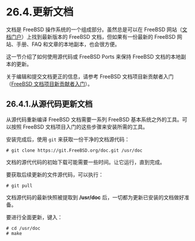 # 26.4.更新文档

文档是 FreeBSD 操作系统的一个组成部分。虽然总是可以在 FreeBSD 网站（[文档门户](https://docs.freebsd.org/)）上找到最新版本的 FreeBSD 文档，但如果有一份最新的 FreeBSD 网站、手册、FAQ 和文章的本地副本，也会很方便。

这一节介绍了如何使用源代码或 FreeBSD Ports 来保持 FreeBSD 文档的本地副本的更新。

关于编辑和提交文档更正的信息，请参考 FreeBSD 文档项目新贡献者入门（[FreeBSD 文档项目新贡献者入门](https://docs.freebsd.org/en/books/fdp-primer/)）。

## 26.4.1.从源代码更新文档

从源代码重新编译 FreeBSD 文档需要一系列 FreeBSD 基本系统之外的工具。可以按照 FreeBSD 文档项目入门的这些步骤来安装所需的工具。

安装完成后，使用 `git` 来获取一份干净的文档源代码：

```
# git clone https://git.FreeBSD.org/doc.git /usr/doc
```

文档的源代代码的初始下载可能需要一些时间。让它运行，直到完成。

要获取后续更新的文件源代码，可以执行：

```
# git pull
```

文档源代码的最新快照被提取到 **/usr/doc** 后，一切都为更新已安装的文档做好准备。

要进行全面更新，键入：

```
# cd /usr/doc
# make
```